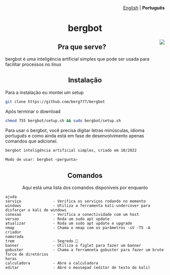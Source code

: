 <p align="right"><a href="https://github.com/Berg777/bergbot/blob/main/README.md">English</a> | <strong>Português</strong> </p>


<div align="center">

# bergbot

<img src="https://i.pinimg.com/originals/e9/7d/c9/e97dc97d864ee9577ef79628a7af9c79.gif" align="right">


## Pra que serve?</div>

bergbot é uma inteligência artificial simples que pode ser usada para facilitar processos no linux

<div align="center">

## Instalação 
</div>

Para a instalação eu montei um setup

 ```sh
git clone https://github.com/berg777/bergbot
```

Após terminar o download
 
 ```sh
chmod 755 bergbot/setup.sh && sudo bergbot/setup.sh
```

Para usar o bergbot, você precisa digitar letras minúsculas, idioma português e como ainda está em fase de desenvolvimento apenas comandos que adicionei.

```sh
bergbot inteligência artificial simples, criado em 10/2022
 
Modo de usar: bergbot <pergunta>
```

<div align="center">

## Comandos

Aqui está uma lista dos comandos disponiveis por enquanto

</div>

```text
ajuda 
serviço              - Verifica os serviços rodando no momento
windows              - Utiliza a ferramenta kali-undercover para disfarçar o kali de windows
conexao              - Verifica a conectividade com um host
versao               - Roda um sudo apt update
atualizar            - Roda um sudo apt update e upgrade
nmap                 - Chama o nmap com os parâmetros -sV -T5 -A
criador              
namorada
trem                 - Segredo 🤫
banner               - Utiliza o figlet para fazer um banner
gobuster             - Chama a ferramneta gobuster para fazer um brute force de diretórios
horas                
calculadora          - Abre a calculadora
editar               - Abre o mousepad (editor de texto do kali)
```
